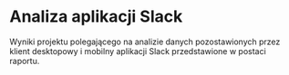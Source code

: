# Analiza aplikacji Slack

Wyniki projektu polegającego na analizie danych pozostawionych przez klient desktopowy i mobilny aplikacji Slack przedstawione w postaci raportu.
